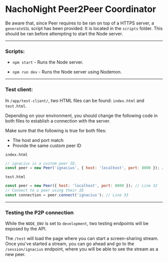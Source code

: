 # NachoNight Peer2Peer Coordinator

Be aware that, since Peer requires to be ran on top of a HTTPS server, a `generateSSL` script has been provided.
It is located in the `scripts` folder. This should be ran before attempting to start the Node server.

---

### Scripts:

- `npm start` - Runs the Node server.

- `npm run dev` - Runs the Node server using Nodemon.

---

### Test client:

In `/app/test-client/`, two HTML files can be found: `index.html` and `test.html`.

Depending on your environment, you should change the following code in both files to
establish a connection with the server.

Make sure that the following is true for both files:

- The host and port match
- Provide the same custom peer ID

`index.html`

```js
// ignacius is a custom peer ID.
const peer = new Peer('ignacius', { host: 'localhost', port: 8000 }); // Line 32
```

`test.html`

```js
const peer = new Peer({ host: 'localhost', port: 8000 }); // Line 32
// Connect to a peer using their ID
const connection = peer.connect('ignacius'); // Line 33
```

---

### Testing the P2P connection

While the `NODE_ENV` is set to `development`, two testing endpoints will be exposed by the API.

The `/test` will load the page where you can start a screen-sharing stream. Once you've started a stream,
you can go ahead and go to the `/session/ignacius` endpoint, where you will be able to see the stream as a new peer.
